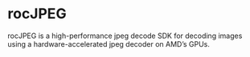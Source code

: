 # rocJPEG
rocJPEG is a high-performance jpeg decode SDK for decoding images using a hardware-accelerated jpeg decoder on AMD’s GPUs.
